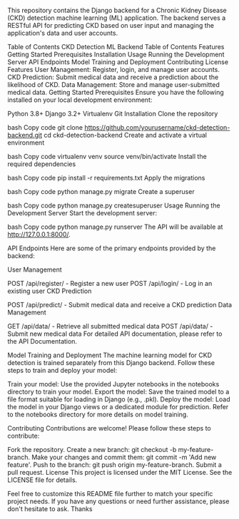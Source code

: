 This repository contains the Django backend for a Chronic Kidney Disease (CKD) detection machine learning (ML) application. The backend serves a RESTful API for predicting CKD based on user input and managing the application's data and user accounts.

Table of Contents
CKD Detection ML Backend
Table of Contents
Features
Getting Started
Prerequisites
Installation
Usage
Running the Development Server
API Endpoints
Model Training and Deployment
Contributing
License
Features
User Management: Register, login, and manage user accounts.
CKD Prediction: Submit medical data and receive a prediction about the likelihood of CKD.
Data Management: Store and manage user-submitted medical data.
Getting Started
Prerequisites
Ensure you have the following installed on your local development environment:

Python 3.8+
Django 3.2+
Virtualenv
Git
Installation
Clone the repository

bash
Copy code
git clone https://github.com/yourusername/ckd-detection-backend.git
cd ckd-detection-backend
Create and activate a virtual environment

bash
Copy code
virtualenv venv
source venv/bin/activate
Install the required dependencies

bash
Copy code
pip install -r requirements.txt
Apply the migrations

bash
Copy code
python manage.py migrate
Create a superuser

bash
Copy code
python manage.py createsuperuser
Usage
Running the Development Server
Start the development server:

bash
Copy code
python manage.py runserver
The API will be available at http://127.0.0.1:8000/.

API Endpoints
Here are some of the primary endpoints provided by the backend:

User Management

POST /api/register/ - Register a new user
POST /api/login/ - Log in an existing user
CKD Prediction

POST /api/predict/ - Submit medical data and receive a CKD prediction
Data Management

GET /api/data/ - Retrieve all submitted medical data
POST /api/data/ - Submit new medical data
For detailed API documentation, please refer to the API Documentation.

Model Training and Deployment
The machine learning model for CKD detection is trained separately from this Django backend. Follow these steps to train and deploy your model:

Train your model: Use the provided Jupyter notebooks in the notebooks directory to train your model.
Export the model: Save the trained model to a file format suitable for loading in Django (e.g., .pkl).
Deploy the model: Load the model in your Django views or a dedicated module for prediction.
Refer to the notebooks directory for more details on model training.

Contributing
Contributions are welcome! Please follow these steps to contribute:

Fork the repository.
Create a new branch: git checkout -b my-feature-branch.
Make your changes and commit them: git commit -m 'Add new feature'.
Push to the branch: git push origin my-feature-branch.
Submit a pull request.
License
This project is licensed under the MIT License. See the LICENSE file for details.

Feel free to customize this README file further to match your specific project needs. If you have any questions or need further assistance, please don't hesitate to ask.
Thanks
